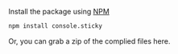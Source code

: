 Install the package using [NPM](https://www.npmjs.com/package/console.sticky)

```sh
npm install console.sticky
```

Or, you can grab a zip of the complied files here.
